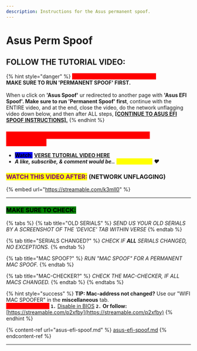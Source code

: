 ```yaml
---
description: Instructions for the Asus permanent spoof.
---
```


# Asus Perm Spoof

## FOLLOW THE TUTORIAL VIDEO:

{% hint style="danger" %}
<mark style="color:red;background-color:red;">**ASUS EFI SPOOF INSTRUCTIONS:**</mark>\
**MAKE SURE TO RUN 'PERMANENT SPOOF' FIRST.**\
\
When u click on **'Asus Spoof'** ur redirected to another page with **'Asus EFI Spoof'. Make sure to run 'Permanent Spoof' first**, continue with the ENTIRE video, and at the end, close the video, do the network unflagging video down below, and then after ALL steps, [**\[CONTINUE TO ASUS EFI SPOOF INSTRUCTIONS\].**](asus-efi-spoof.md)
{% endhint %}

### <mark style="color:red;background-color:red;">**MAKE SURE TO REMOVE ANY 'USB' ON YOUR PC CONNECTED!**</mark>

* <mark style="background-color:blue;">**Watch:**</mark> [**VERSE TUTORIAL VIDEO HERE**](https://bit.ly/instructions-video)
* _**A like, subscribe, & comment would be..**_ _<mark style="color:yellow;">**verse-tacular!**</mark> ❤️_

### <mark style="color:purple;">**WATCH THIS VIDEO AFTER:**</mark>**&#x20;(NETWORK UNFLAGGING)**

{% embed url="https://streamable.com/k3mll0" %}

***

### <mark style="background-color:green;">MAKE SURE TO CHECK:</mark>

{% tabs %}
{% tab title="OLD SERIALS" %}
_SEND US YOUR OLD SERIALS BY A SCREENSHOT OF THE 'DEVICE' TAB WITHIN VERSE_
{% endtab %}

{% tab title="SERIALS CHANGED?" %}
_CHECK IF **ALL** SERIALS CHANGED, NO EXCEPTIONS._
{% endtab %}

{% tab title="MAC SPOOF?" %}
_RUN "MAC SPOOF" FOR A PERMANENT MAC SPOOF._
{% endtab %}

{% tab title="MAC-CHECKER?" %}
_CHECK THE MAC-CHECKER, IF ALL MACS CHANGED._
{% endtab %}
{% endtabs %}

{% hint style="success" %}
**TIP: Mac-address not changed?** Use our "WIFI MAC SPOOFER" in the **miscellaneous** tab.\
<mark style="color:red;background-color:red;">Still not changed?</mark> **`1.`** [Disable in BIOS](https://verse-solutions.gitbook.io/verse-permanent/setup-instructions/bios-configurations#turn-off-wifi-and-bluetooth-required) **`2.`** **Or follow:** [https://streamable.com/p2xfby](https://streamable.com/p2xfby)
{% endhint %}

{% content-ref url="asus-efi-spoof.md" %}
[asus-efi-spoof.md](asus-efi-spoof.md)
{% endcontent-ref %}

***
